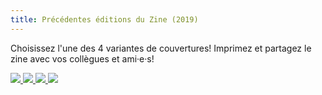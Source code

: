 ```yaml
---
title: Précédentes éditions du Zine (2019)
---
```


Choisissez l'une des 4 variantes de couvertures! Imprimez et partagez le zine avec vos collègues et ami·e·s!

<div class="downloadzines-container">
  <a
    title="Téléchargez le Zine! (Couverture Waluigi par @pioldes)"
    href="https://gameworkers.github.io/zine-gdc-2019/pdfs/gwuzine2019waluigi.pdf"
  >
    <img
      class="downloadzines-cover"
      src="/images/cover_thumb_waluigi.jpg"
    />
  </a>
  <a
    title="Téléchargez le Zine! (Couverture Isabelle)"
    href="https://gameworkers.github.io/zine-gdc-2019/pdfs/gwuzine2019isabelleisabelle.pdf"
  >
    <img
      class="downloadzines-cover"
      src="/images/cover_thumb_isabelle.jpg"
    />
  </a>
  <a
    title="Téléchargez le Zine! (Couverture Unionize!)"
    href="https://gameworkers.github.io/zine-gdc-2019/pdfs/gwuzine2019unionize.pdf"
  >
    <img
      class="downloadzines-cover"
      src="/images/cover_thumb_unionize.jpg"
    />
  </a>
  <a
    title="Téléchargez le Zine! (Couverture oeuf par @mushbuh)"
    href="https://gameworkers.github.io/zine-gdc-2019/pdfs/gwuzine2019egg.pdf"
  >
    <img
      class="downloadzines-cover"
      src="/images/cover_thumb_egg.jpg"
    />
  </a>
</div>

